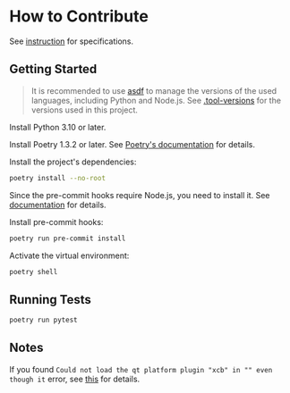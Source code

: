 # How to Contribute

See [instruction](instructions.pdf) for specifications.

## Getting Started

> It is recommended to use [asdf](https://asdf-vm.com/) to manage the versions
> of the used languages, including Python and Node.js. See
> [.tool-versions](.tool-versions) for the versions used in this project.

Install Python 3.10 or later.

Install Poetry 1.3.2 or later. See
[Poetry's documentation](https://python-poetry.org/docs/) for details.

Install the project's dependencies:

```sh
poetry install --no-root
```

Since the pre-commit hooks require Node.js, you need to install it. See
[documentation](https://nodejs.org/en/download/) for details.

Install pre-commit hooks:

```sh
poetry run pre-commit install
```

Activate the virtual environment:

```sh
poetry shell
```

## Running Tests

```sh
poetry run pytest
```

## Notes

If you found `Could not load the qt platform plugin "xcb" in "" even though it`
error, see
[this](https://askubuntu.com/questions/1271976/could-not-load-the-qt-platform-plugin-xcb-in-even-though-it-was-found)
for details.
